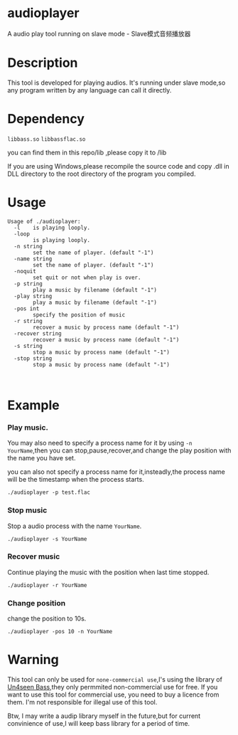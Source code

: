 # audioplayer
A audio play tool running on slave mode - Slave模式音频播放器

# Description
This tool is developed for playing audios.
It's running under slave mode,so any program written by any language can call it directly.

# Dependency
`libbass.so`
`libbassflac.so`

you can find them in this repo/lib ,please copy it to /lib

If you are using Windows,please recompile the source code and copy .dll in DLL directory to the root directory of the program you compiled.

# Usage

``` shell
Usage of ./audioplayer:
  -l    is playing looply.
  -loop
        is playing looply.
  -n string
        set the name of player. (default "-1")
  -name string
        set the name of player. (default "-1")
  -noquit
        set quit or not when play is over.
  -p string
        play a music by filename (default "-1")
  -play string
        play a music by filename (default "-1")
  -pos int
        specify the position of music
  -r string
        recover a music by process name (default "-1")
  -recover string
        recover a music by process name (default "-1")
  -s string
        stop a music by process name (default "-1")
  -stop string
        stop a music by process name (default "-1")
        
        
```

# Example

### Play music.

You may also need to specify a process name for it by using `-n YourName`,then you can stop,pause,recover,and change the play position with the name you have set.

you can also not specify a process name for it,insteadly,the process name will be the timestamp when the process starts.

``` shell
./audioplayer -p test.flac
```

### Stop music

Stop a audio process with the name `YourName`.
``` shell
./audioplayer -s YourName
```

### Recover music

Continue playing the music with the position when last time stopped.
``` shell
./audioplayer -r YourName
```

### Change position

change the position to 10s.
``` shell
./audioplayer -pos 10 -n YourName
```

# Warning

This tool can only be used for `none-commercial use`,I's using the library of [Un4seen Bass](http://www.un4seen.com/),they only permmited non-commercial use for free. If you want to use this tool for commercial use, you need to buy a licence from them. I'm not responsible for illegal use of this tool.

Btw, I may write a audip library myself in the future,but for current convinience of use,I will keep bass library for a period of time.
